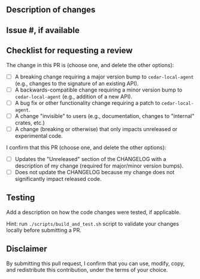 ## Description of changes

## Issue #, if available

## Checklist for requesting a review

The change in this PR is (choose one, and delete the other options):

- [ ] A breaking change requiring a major version bump to `cedar-local-agent` (e.g., changes to the signature of an
  existing API).
- [ ] A backwards-compatible change requiring a minor version bump to `cedar-local-agent` (e.g., addition of a new API).
- [ ] A bug fix or other functionality change requiring a patch to `cedar-local-agent`.
- [ ] A change "invisible" to users (e.g., documentation, changes to "internal" crates, etc.)
- [ ] A change (breaking or otherwise) that only impacts unreleased or experimental code.

I confirm that this PR (choose one, and delete the other options):

- [ ] Updates the "Unreleased" section of the CHANGELOG with a description of my change (required for major/minor
  version bumps).
- [ ] Does not update the CHANGELOG because my change does not significantly impact released code.

## Testing

Add a description on how the code changes were tested, if applicable.

Hint: run `./scripts/build_and_test.sh` script to validate your changes locally before submitting a PR.

## Disclaimer

By submitting this pull request, I confirm that you can use, modify, copy, and redistribute this contribution, under the
terms of your choice.
